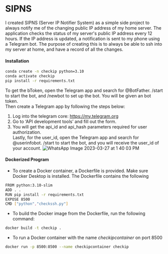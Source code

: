 # SIPNS 
I created SIPNS (Server IP Notifier System) as a simple side project to always notify me of the changing public IP address of my home server. 
The application checks the status of my server's public IP address every 12 hours. If the IP address is updated, a notification is sent to my phone using a Telegram bot. The purpose of creating this is to always be able to ssh into my server at home, and have a record of all the changes. 

#### Installation 
```bash
conda create -n checkip python=3.10
conda activate checkip 
pip install -r requirements.txt
```

To get the bToken, open the Telegram app and search for @BotFather. /start to start the bot, and /newbot to set up the bot. You will be given an bot token.  
Then create a Telegram app by following the steps below: 
1. Log into the telegram core: https://my.telegram.org
2. Go to ‘API development tools’ and fill out the form.
3. You will get the api_id and api_hash parameters required for user authorization.  
Lastly, for the user_id, open the Telegram app and search for @userinfobot. /start to start the bot, and you will receive the user_id of your account. 
![WhatsApp Image 2023-03-27 at 1 40 03 PM](https://user-images.githubusercontent.com/40188935/227904348-3516b301-f566-4d54-b68d-8f0029f0f099.jpeg)

#### Dockerized Program
- To create a Docker container, a Dockerfile is provided. Make sure Docker Desktop is installed. The Dockerfile contains the following 
```bash
FROM python:3.10-slim 
ADD . .
RUN pip install -r requirements.txt
EXPOSE 8500 
CMD ["python","checkssh.py"]
```

- To build the Docker image from the Dockerfile, run the following command: 
```bash
docker build -t checkip . 
```

- To run a Docker container with the name *checkipcontainer* on port 8500
```bash
docker run -p 8500:8500 --name checkipcontainer checkip
```